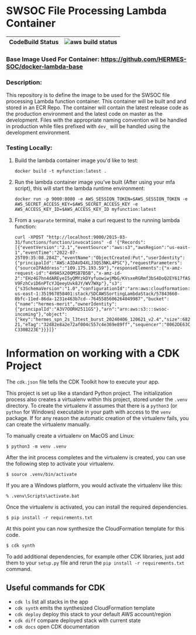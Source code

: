 # SWSOC File Processing Lambda Container

| **CodeBuild Status** |![aws build status](https://codebuild.us-east-2.amazonaws.com/badges?uuid=eyJlbmNyeXB0ZWREYXRhIjoiNi9WaG5pa1V4MUpoVURjRXlWc0w5d1lKR293RWJPSGtudmUzNHljd2JWaHZaQ09TVE12UTVOMWdFdU9rMFA1QWs0eCtLTW9vblV1emNwQ01HN0hqMm9vPSIsIml2UGFyYW1ldGVyU3BlYyI6IjdUVHlYZUZsc0dCV2lnUDAiLCJtYXRlcmlhbFNldFNlcmlhbCI6MX0%3D&branch=main)|
|-|-|

### **Base Image Used For Container:** https://github.com/HERMES-SOC/docker-lambda-base 

### **Description**:
This repository is to define the image to be used for the SWSOC file processing Lambda function container. This container will be built and and stored in an ECR Repo. 
The container will contain the latest release code as the production environment and the latest code on master as the development. Files with the appropriate naming convention will be handled in production while files prefixed with `dev_` will be handled using the development environment.

### **Testing Locally**:
1. Build the lambda container image you'd like to test: 
    
    `docker build -t myfunction:latest .`

2. Run the lambda container image you've built (After using your mfa script), this will start the lambda runtime environment:
    
    `docker run -p 9000:8080 -e AWS_SESSION_TOKEN=$AWS_SESSION_TOKEN -e AWS_SECRET_ACCESS_KEY=$AWS_SECRET_ACCESS_KEY -e AWS_ACCESS_KEY_ID=$AWS_ACCESS_KEY_ID myfunction:latest`

3. From a `separate` terminal, make a curl request to the running lambda function:

    `curl -XPOST "http://localhost:9000/2015-03-31/functions/function/invocations" -d '{"Records":[{"eventVersion":"2.1","eventSource":"aws:s3","awsRegion":"us-east-1","eventTime":"2022-07-25T09:35:08.284Z","eventName":"ObjectCreated:Put","userIdentity":{"principalId":"AWS:AIDAVD4XLJ3QS3NKL4PSC"},"requestParameters":{"sourceIPAddress":"109.175.193.59"},"responseElements":{"x-amz-request-id":"4H9A5X20QMSB7B5B","x-amz-id-2":"EHz4G7hn4dAREyeI5yQMYzkDYyfuowiwjMbG/KVsxeRGRmf3bS4DoQ2EY617fASV9FzhCviD6nPTcYJQeeyUvk8JY/WV7WXp"},"s3":{"s3SchemaVersion":"1.0","configurationId":"arn:aws:cloudformation:us-east-1:351967858401:stack/SDCAWSSortingLambdaStack/57843660-0bfc-11ed-86da-1231e463b7cd--7645585606264049987","bucket":{"name":"hermes-merit","ownerIdentity":{"principalId":"A3V7OORH2511GS"},"arn":"arn:aws:s3:::swsoc-incoming"},"object":{"key":"hermes_spn_2s_l3test_burst_20240406_120621_v2.4","size":68221,"eTag":"32d82e8a2e72af004c557c4e369e89ff","sequencer":"0062DE63CC330B223E"}}}]}'`


# Information on working with a CDK Project

The `cdk.json` file tells the CDK Toolkit how to execute your app.

This project is set up like a standard Python project.  The initialization
process also creates a virtualenv within this project, stored under the `.venv`
directory.  To create the virtualenv it assumes that there is a `python3`
(or `python` for Windows) executable in your path with access to the `venv`
package. If for any reason the automatic creation of the virtualenv fails,
you can create the virtualenv manually.

To manually create a virtualenv on MacOS and Linux:

```
$ python3 -m venv .venv
```

After the init process completes and the virtualenv is created, you can use the following
step to activate your virtualenv.

```
$ source .venv/bin/activate
```

If you are a Windows platform, you would activate the virtualenv like this:

```
% .venv\Scripts\activate.bat
```

Once the virtualenv is activated, you can install the required dependencies.

```
$ pip install -r requirements.txt
```

At this point you can now synthesize the CloudFormation template for this code.

```
$ cdk synth
```

To add additional dependencies, for example other CDK libraries, just add
them to your `setup.py` file and rerun the `pip install -r requirements.txt`
command.

## Useful commands for CDK

 * `cdk ls`          list all stacks in the app
 * `cdk synth`       emits the synthesized CloudFormation template
 * `cdk deploy`      deploy this stack to your default AWS account/region
 * `cdk diff`        compare deployed stack with current state
 * `cdk docs`        open CDK documentation